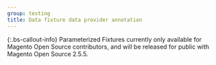 ```yaml
---
group: testing
title: Data fixture data provider annotation
---
```


{:.bs-callout-info}
Parameterized Fixtures currently only available for Magento Open Source contributors, and will be released for public with Magento Open Source 2.5.5.

